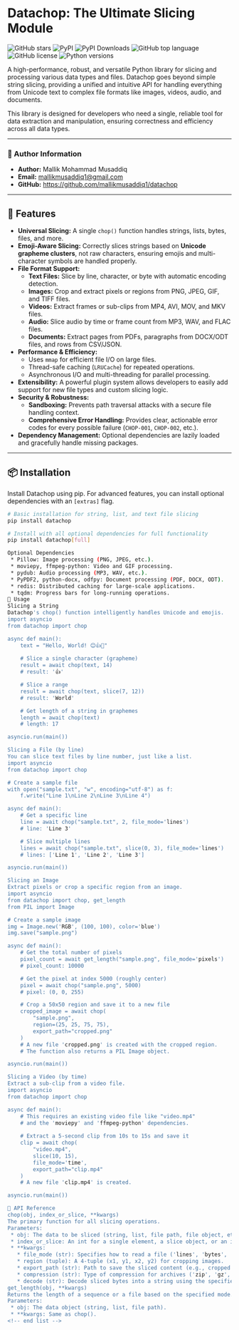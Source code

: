 # Datachop: The Ultimate Slicing Module

![GitHub stars](https://img.shields.io/github/stars/mallikmusaddiq1/datachop?style=flat-square)
![PyPI](https://img.shields.io/pypi/v/datachop?style=flat-square)
![PyPI Downloads](https://img.shields.io/pypi/dm/datachop?style=flat-square)
![GitHub top language](https://img.shields.io/github/languages/top/mallikmusaddiq1/datachop?style=flat-square)
![GitHub license](https://img.shields.io/github/license/mallikmusaddiq1/datachop?style=flat-square)
![Python versions](https://img.shields.io/pypi/pyversions/datachop?style=flat-square)

A high-performance, robust, and versatile Python library for slicing and processing various data types and files. Datachop goes beyond simple string slicing, providing a unified and intuitive API for handling everything from Unicode text to complex file formats like images, videos, audio, and documents.

This library is designed for developers who need a single, reliable tool for data extraction and manipulation, ensuring correctness and efficiency across all data types.

---

### 👤 Author Information

-   **Author:** Mallik Mohammad Musaddiq
-   **Email:** [mallikmusaddiq1@gmail.com](mailto:mallikmusaddiq1@gmail.com)
-   **GitHub:** [https://github.com/mallikmusaddiq1/datachop
](https://github.com/mallikmusaddiq1/datachop)


---

## 🚀 Features

-   **Universal Slicing:** A single `chop()` function handles strings, lists, bytes, files, and more.
-   **Emoji-Aware Slicing:** Correctly slices strings based on **Unicode grapheme clusters**, not raw characters, ensuring emojis and multi-character symbols are handled properly.
-   **File Format Support:**
    -   **Text Files:** Slice by line, character, or byte with automatic encoding detection.
    -   **Images:** Crop and extract pixels or regions from PNG, JPEG, GIF, and TIFF files.
    -   **Videos:** Extract frames or sub-clips from MP4, AVI, MOV, and MKV files.
    -   **Audio:** Slice audio by time or frame count from MP3, WAV, and FLAC files.
    -   **Documents:** Extract pages from PDFs, paragraphs from DOCX/ODT files, and rows from CSV/JSON.
-   **Performance & Efficiency:**
    -   Uses `mmap` for efficient file I/O on large files.
    -   Thread-safe caching (`LRUCache`) for repeated operations.
    -   Asynchronous I/O and multi-threading for parallel processing.
-   **Extensibility:** A powerful plugin system allows developers to easily add support for new file types and custom slicing logic.
-   **Security & Robustness:**
    -   **Sandboxing:** Prevents path traversal attacks with a secure file handling context.
    -   **Comprehensive Error Handling:** Provides clear, actionable error codes for every possible failure (`CHOP-001`, `CHOP-002`, etc.).
-   **Dependency Management:** Optional dependencies are lazily loaded and gracefully handle missing packages.

---

## 📦 Installation

Install Datachop using pip. For advanced features, you can install optional dependencies with an `[extras]` flag.

```bash
# Basic installation for string, list, and text file slicing
pip install datachop

# Install with all optional dependencies for full functionality
pip install datachop[full]

Optional Dependencies
 * Pillow: Image processing (PNG, JPEG, etc.).
 * moviepy, ffmpeg-python: Video and GIF processing.
 * pydub: Audio processing (MP3, WAV, etc.).
 * PyPDF2, python-docx, odfpy: Document processing (PDF, DOCX, ODT).
 * redis: Distributed caching for large-scale applications.
 * tqdm: Progress bars for long-running operations.
📖 Usage
Slicing a String
Datachop's chop() function intelligently handles Unicode and emojis.
import asyncio
from datachop import chop

async def main():
    text = "Hello, World! 😊👍🚀"
    
    # Slice a single character (grapheme)
    result = await chop(text, 14) 
    # result: '👍'

    # Slice a range
    result = await chop(text, slice(7, 12))
    # result: 'World'

    # Get length of a string in graphemes
    length = await chop(text)
    # length: 17

asyncio.run(main())

Slicing a File (by line)
You can slice text files by line number, just like a list.
import asyncio
from datachop import chop

# Create a sample file
with open("sample.txt", "w", encoding="utf-8") as f:
    f.write("Line 1\nLine 2\nLine 3\nLine 4")

async def main():
    # Get a specific line
    line = await chop("sample.txt", 2, file_mode='lines')
    # line: 'Line 3'

    # Slice multiple lines
    lines = await chop("sample.txt", slice(0, 3), file_mode='lines')
    # lines: ['Line 1', 'Line 2', 'Line 3']

asyncio.run(main())

Slicing an Image
Extract pixels or crop a specific region from an image.
import asyncio
from datachop import chop, get_length
from PIL import Image

# Create a sample image
img = Image.new('RGB', (100, 100), color='blue')
img.save("sample.png")

async def main():
    # Get the total number of pixels
    pixel_count = await get_length("sample.png", file_mode='pixels')
    # pixel_count: 10000

    # Get the pixel at index 5000 (roughly center)
    pixel = await chop("sample.png", 5000)
    # pixel: (0, 0, 255)

    # Crop a 50x50 region and save it to a new file
    cropped_image = await chop(
        "sample.png", 
        region=(25, 25, 75, 75), 
        export_path="cropped.png"
    )
    # A new file 'cropped.png' is created with the cropped region.
    # The function also returns a PIL Image object.

asyncio.run(main())

Slicing a Video (by time)
Extract a sub-clip from a video file.
import asyncio
from datachop import chop

async def main():
    # This requires an existing video file like "video.mp4"
    # and the 'moviepy' and 'ffmpeg-python' dependencies.
    
    # Extract a 5-second clip from 10s to 15s and save it
    clip = await chop(
        "video.mp4", 
        slice(10, 15), 
        file_mode='time', 
        export_path="clip.mp4"
    )
    # A new file 'clip.mp4' is created.

asyncio.run(main())

📝 API Reference
chop(obj, index_or_slice, **kwargs)
The primary function for all slicing operations.
Parameters:
 * obj: The data to be sliced (string, list, file path, file object, etc.).
 * index_or_slice: An int for a single element, a slice object, or an iterable of indices.
 * **kwargs:
   * file_mode (str): Specifies how to read a file ('lines', 'bytes', 'pixels', 'frames', etc.). This is inferred if not provided.
   * region (tuple): A 4-tuple (x1, y1, x2, y2) for cropping images.
   * export_path (str): Path to save the sliced content (e.g., cropped image, video clip).
   * compression (str): Type of compression for archives ('zip', 'gz', etc.).
   * decode (str): Decode sliced bytes into a string using the specified encoding.
get_length(obj, **kwargs)
Returns the length of a sequence or a file based on the specified mode.
Parameters:
 * obj: The data object (string, list, file path).
 * **kwargs: Same as chop().
<!-- end list -->